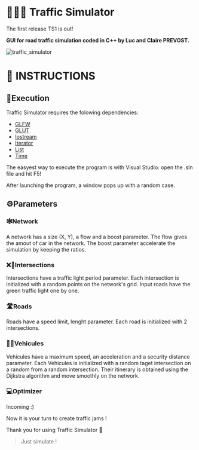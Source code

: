 # 🚦🚗🚛 Traffic Simulator

The first release TS1 is out!

**GUI for road traffic simulation coded in C++ by Luc and Claire PREVOST.**

![traffic_simulator](https://user-images.githubusercontent.com/52052772/142062951-265998b8-a934-4cf3-bd30-fee10bccfbaa.png)

📃 INSTRUCTIONS
===============
## 🚀Execution
Traffic Simulator requires the folowing dependencies:
- [GLFW](https://www.glfw.org/download)
- [GLUT](https://www.opengl.org/resources/libraries/glut/glut_downloads.php)
- [Iostream](https://www.cplusplus.com/reference/iostream/)
- [Iterator](https://pypi.org/project/numpy/)
- [List](https://www.cplusplus.com/reference/list/list/)
- [Time](https://www.cplusplus.com/reference/ctime/time/)

The easyest way to execute the program is with Visual Studio: open the .sln file and hit F5!

After launching the program, a window pops up with a random case.

## ⚙️Parameters
### 🕸Network
A network has a size (X, Y), a flow and a boost parameter. The flow gives the amout of car in the network. The boost parameter accelerate the simulation by keeping the ratios.
### ❌🚦Intersections
Intersections have a traffic light period parameter. Each intersection is initialized with a random points on the network's grid. Input roads have the green traffic light one by one.
### 🛣Roads
Roads have a speed limit, lenght parameter. Each road is initialized with 2 intersections.
### 🚗🚛Vehicules
Vehicules have a maximum speed, an acceleration and a security distance parameter. Each Vehicules is initialized with a random taget intersection on a random from a random intersection. Their itinerary is obtained using the Dijkstra algorithm and move smoothly on the network.
### 💻Optimizer
Incoming :)

Now it is your turn to create traffic jams !

Thank you for using Traffic Simulator 🙂

> Just simulate !
